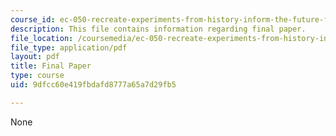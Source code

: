```yaml
---
course_id: ec-050-recreate-experiments-from-history-inform-the-future-from-the-past-galileo-january-iap-2010
description: This file contains information regarding final paper.
file_location: /coursemedia/ec-050-recreate-experiments-from-history-inform-the-future-from-the-past-galileo-january-iap-2010/9dfcc60e419fbdafd8777a65a7d29fb5_MITEC_050IAP10_FinalPaper.pdf
file_type: application/pdf
layout: pdf
title: Final Paper
type: course
uid: 9dfcc60e419fbdafd8777a65a7d29fb5

---
```

None
